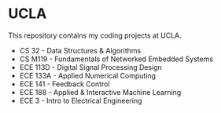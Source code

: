 # UCLA

This repository contains my coding projects at UCLA.

* CS 32     - Data Structures & Algorithms
* CS M119   - Fundamentals of Networked Embedded Systems
* ECE 113D  - Digital Signal Processing Design
* ECE 133A  - Applied Numerical Computing
* ECE 141   - Feedback Control
* ECE 188   - Applied & Interactive Machine Learning
* ECE 3     - Intro to Electrical Engineering
